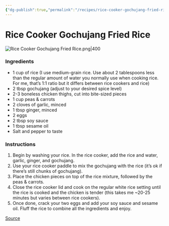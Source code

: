 ```yaml
---
{"dg-publish":true,"permalink":"/recipes/rice-cooker-gochujang-fried-rice/"}
---
```


# Rice Cooker Gochujang Fried Rice
![Rice Cooker Gochujang Fried Rice.png|400](/img/user/Images/Rice%20Cooker%20Gochujang%20Fried%20Rice.png)
### Ingredients
- 1 cup of rice (I use medium-grain rice. Use about 2 tablespoons less than the regular amount of water you normally use when cooking rice. For me, that’s 1:1 ratio but it differs between rice cookers and rice)
- 2 tbsp gochujang (adjust to your desired spice level)
- 2-3 boneless chicken thighs, cut into bite-sized pieces
- 1 cup peas & carrots
- 2 cloves of garlic, minced
- 1 tbsp ginger, minced
- 2 eggs
- 2 tbsp soy sauce
- 1 tbsp sesame oil
- Salt and pepper to taste
### Instructions
1. Begin by washing your rice. In the rice cooker, add the rice and water, garlic, ginger, and gochujang.  
2. Use your rice cooker paddle to mix the gochujang with the rice (it’s ok if there’s still chunks of gochujang).  
3. Place the chicken pieces on top of the rice mixture, followed by the peas & carrots.  
4. Close the rice cooker lid and cook on the regular white rice setting until the rice is cooked and the chicken is tender (this takes me ~20-25 minutes but varies between rice cookers).  
5. Once done, crack your two eggs and add your soy sauce and sesame oil. Fluff the rice to combine all the ingredients and enjoy.

[Source](https://www.instagram.com/reel/C6ylyfks9kK/?utm_source=ig_web_copy_link&igsh=MzRlODBiNWFlZA==) 